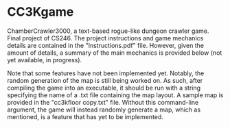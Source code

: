 # CC3Kgame
ChamberCrawler3000, a text-based rogue-like dungeon crawler game. Final project of CS246. The project instructions and game mechanics details are contained in the "Instructions.pdf" file. However, given the amount of details, a summary of the main mechanics is provided below (not yet available, in progress).

Note that some features have not been implemented yet. Notably, the random generation of the map is still being worked on. As such, after compiling the game into an executable, it should be run with a string specifying the name of a .txt file containing the map layout. A sample map is provided in the "cc3kfloor copy.txt" file. Without this command-line argument, the game will instead randomly generate a map, which as mentioned, is a feature that has yet to be implemented.
